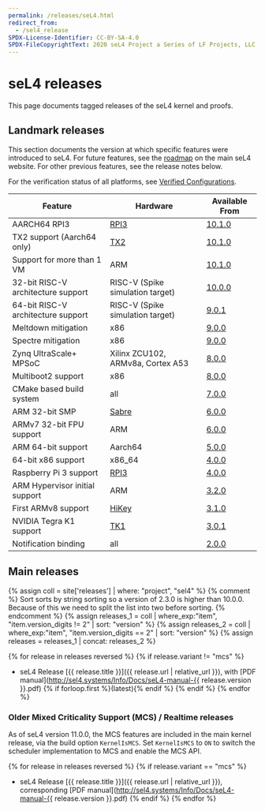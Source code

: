 ```yaml
---
permalink: /releases/seL4.html
redirect_from:
  - /sel4_release
SPDX-License-Identifier: CC-BY-SA-4.0
SPDX-FileCopyrightText: 2020 seL4 Project a Series of LF Projects, LLC.
---
```


# seL4 releases

This page documents tagged releases of the seL4 kernel and proofs.

## Landmark releases

This section documents the version at which specific features were introduced to
seL4. For future features, see the [roadmap](https://sel4.systems/roadmap.html)
on the main seL4 website. For other previous features, see the release notes
below.

For the verification status of all platforms, see [Verified
Configurations](/projects/sel4/verified-configurations.html).

| Feature                        | Hardware                             | Available From             |
| -                              | -                                    | -                          |
| AARCH64 RPI3                   | [RPI3](/Hardware/Rpi3.md)            | [10.1.0](sel4/10.1.0.html) |
| TX2 support (Aarch64 only)     | [TX2](/Hardware/JetsonTX2.md)        | [10.1.0](sel4/10.1.0.html) |
| Support for more than 1 VM     | ARM                                  | [10.1.0](sel4/10.1.0.html) |
| 32-bit RISC-V architecture support | RISC-V (Spike simulation target) | [10.0.0](sel4/10.0.0.html) |
| 64-bit RISC-V architecture support | RISC-V (Spike simulation target) | [9.0.1](sel4/9.0.1.html)   |
| Meltdown mitigation            | x86                                  | [9.0.0](sel4/9.0.0.html)   |
| Spectre mitigation             | x86                                  | [9.0.0](sel4/9.0.0.html)   |
| Zynq UltraScale+ MPSoC         | Xilinx ZCU102, ARMv8a, Cortex A53    | [8.0.0](sel4/8.0.0.html)   |
| Multiboot2 support             | x86                                  | [8.0.0](sel4/8.0.0.html)   |
| CMake based build system       | all                                  | [7.0.0](sel4/7.0.0.html)   |
| ARM 32-bit SMP                 | [Sabre](/Hardware/sabreLite.md)      | [6.0.0](sel4/6.0.0.html)   |
| ARMv7 32-bit FPU support       | ARM                                  | [6.0.0](sel4/6.0.0.html)   |
| ARM 64-bit support             | Aarch64                              | [5.0.0](sel4/5.0.0.html)   |
| 64-bit x86 support             | x86\_64                              | [4.0.0](sel4/4.0.0.html)   |
| Raspberry Pi 3 support         | [RPI3](/Hardware/Rpi3.md)            | [4.0.0](sel4/4.0.0.html)   |
| ARM Hypervisor initial support | ARM                                  | [3.2.0](sel4/3.2.0.html)   |
| First ARMv8 support            | [HiKey](/Hardware/HiKey/)            | [3.1.0](sel4/3.1.0.html)   |
| NVIDIA Tegra K1 support        | [TK1](/Hardware/jetsontk1.md)        | [3.0.1](sel4/3.0.1.html)   |
| Notification binding           | all                                  | [2.0.0](sel4/2.0.0.html)   |

## Main releases

{% assign coll = site['releases'] | where: "project", "sel4" %}
{% comment %}
Sort sorts by string sorting so a version of 2.3.0 is higher than 10.0.0.
Because of this we need to split the list into two before sorting.
{% endcomment %}
{% assign releases_1 = coll | where_exp:"item", "item.version_digits != 2" | sort: "version"  %}
{% assign releases_2 = coll | where_exp:"item", "item.version_digits == 2" | sort: "version" %}
{% assign releases =  releases_1 | concat: releases_2 %}

{% for release in releases reversed %}
{%   if release.variant != "mcs" %}
- seL4 Release [{{ release.title }}]({{ release.url | relative_url }}),
  with [PDF manual](http://sel4.systems/Info/Docs/seL4-manual-{{ release.version }}.pdf) {% if forloop.first %}(latest){% endif %}
{%   endif %}
{% endfor %}

### Older Mixed Criticality Support (MCS) / Realtime releases

As of seL4 version 11.0.0, the MCS features are included in the main kernel release, via the build option `KernelIsMCS`. Set `KernelIsMCS` to `ON` to switch the scheduler implementation to MCS and enable the MCS API.

{% for release in releases reversed %}
{%   if release.variant == "mcs" %}
- seL4 Release [{{ release.title }}]({{ release.url | relative_url }}),
  corresponding [PDF manual](http://sel4.systems/Info/Docs/seL4-manual-{{ release.version }}.pdf)
{%   endif %}
{% endfor %}
